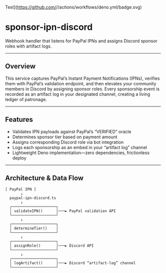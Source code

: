 Test](https://github.com/<user>/<repo>/actions/workflows/deno.yml/badge.svg)
# sponsor-ipn-discord

Webhook handler that listens for PayPal IPNs and assigns Discord sponsor roles with artifact logs.

---

## Overview

This service captures PayPal’s Instant Payment Notifications (IPNs), verifies them with PayPal’s validation endpoint, and then elevates your community members in Discord by assigning sponsor roles. Every sponsorship event is recorded as an artifact log in your designated channel, creating a living ledger of patronage.

---

## Features

- Validates IPN payloads against PayPal’s “VERIFIED” oracle  
- Determines sponsor tier based on payment amount  
- Assigns corresponding Discord role via bot integration  
- Logs each sponsorship as an embed in your “artifact log” channel  
- Lightweight Deno implementation—zero dependencies, frictionless deploy  

---

## Architecture & Data Flow

```text
[ PayPal IPN ] 
       ↓
  paypal-ipn-discord.ts  
       ↓
  ┌────────────────────┐
  │ validateIPN()      │───► PayPal validation API  
  └────────────────────┘
       ↓
  ┌────────────────────┐
  │ determineTier()    │  
  └────────────────────┘
       ↓
  ┌────────────────────┐
  │ assignRole()       │───► Discord API  
  └────────────────────┘
       ↓
  ┌────────────────────┐
  │ logArtifact()      │───► Discord “artifact-log” channel  
  └────────────────────┘
